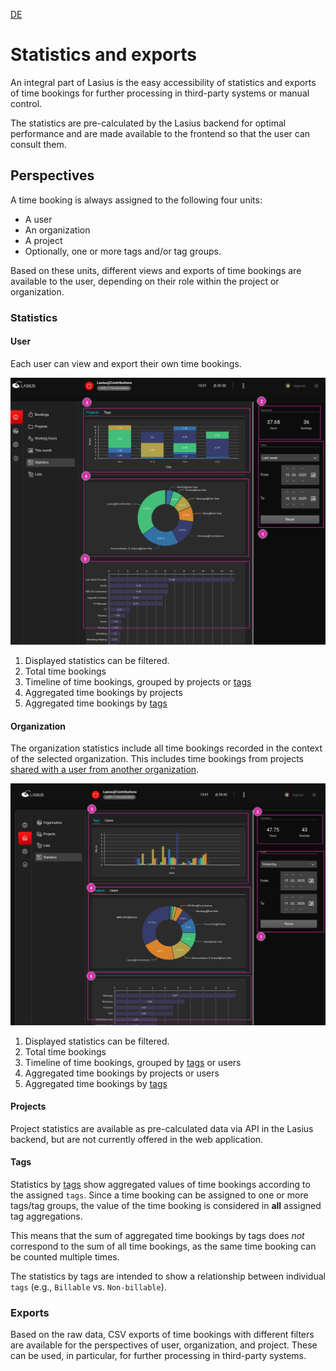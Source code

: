 [DE](DE%3AStatistics)

# Statistics and exports

An integral part of Lasius is the easy accessibility of statistics and exports of time bookings for further processing in third-party systems or manual control.

The statistics are pre-calculated by the Lasius backend for optimal performance and are made available to the frontend so that the user can consult them.

## Perspectives

A time booking is always assigned to the following four units:

- A user
- An organization
- A project
- Optionally, one or more tags and/or tag groups.

Based on these units, different views and exports of time bookings are available to the user, depending on their role within the project or organization.

### Statistics

#### User

Each user can view and export their own time bookings.

![User statistics layout](images/Lasius_Stats_User.png)

1. Displayed statistics can be filtered.
2. Total time bookings
3. Timeline of time bookings, grouped by projects or [tags](#tags)
4. Aggregated time bookings by projects
5. Aggregated time bookings by [tags](#tags)

#### Organization

The organization statistics include all time bookings recorded in the context of the selected organization. This includes time bookings from projects [shared with a user from another organization](Projects.md#inviting-users).

![Organization statistics layout](images/Lasius_Stats_Org.png)

1. Displayed statistics can be filtered.
2. Total time bookings
3. Timeline of time bookings, grouped by [tags](#tags) or users
4. Aggregated time bookings by projects or users
5. Aggregated time bookings by [tags](#tags)

#### Projects

Project statistics are available as pre-calculated data via API in the Lasius backend, but are not currently offered in the web application.

#### Tags

Statistics by [tags](Tags) show aggregated values of time bookings according to the assigned `tags`. Since a time booking can be assigned to one or more tags/tag groups, the value of the time booking is considered in **all** assigned tag aggregations.

This means that the sum of aggregated time bookings by tags does _not_ correspond to the sum of all time bookings, as the same time booking can be counted multiple times.

The statistics by tags are intended to show a relationship between individual `tags` (e.g., `Billable` vs. `Non-billable`).

### Exports

Based on the raw data, CSV exports of time bookings with different filters are available for the perspectives of user, organization, and project. These can be used, in particular, for further processing in third-party systems.
